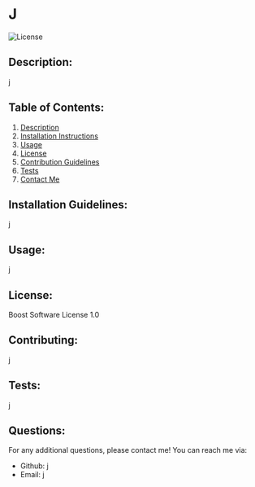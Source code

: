 # J
  ![License](https://img.shields.io/static/v1.svg?label=License&message=Boost%20Software%20License%201.0&color=blue)
## Description:
  <span id="description">j</span>
## Table of Contents:
  <ol>
    <li><a href="#description">Description</a>
    <li><a href="#installation">Installation Instructions</a>
    <li><a href="#usage">Usage</a>
    <li><a href="#license">License</a>
    <li><a href="#contributing">Contribution Guidelines</a>
    <li><a href="#tests">Tests</a>
    <li><a href="#contact">Contact Me</a>
    </ol>

## <span id="installation">Installation Guidelines:</span>
  j
## <span id="usage">Usage:</span>
  j
## <span id="license">License:</span>
  Boost Software License 1.0
## <span id="contributing">Contributing:</span>
  j
## <span id="tests">Tests:</span>
  j
## <span id="contact">Questions:</span>
  For any additional questions, please contact me! You can reach me via:
  <ul>
    <li> Github: <a href="https://github.com/j">j</a>
    <li> Email: <a href="mailto:j">j</a>
  </ul>
